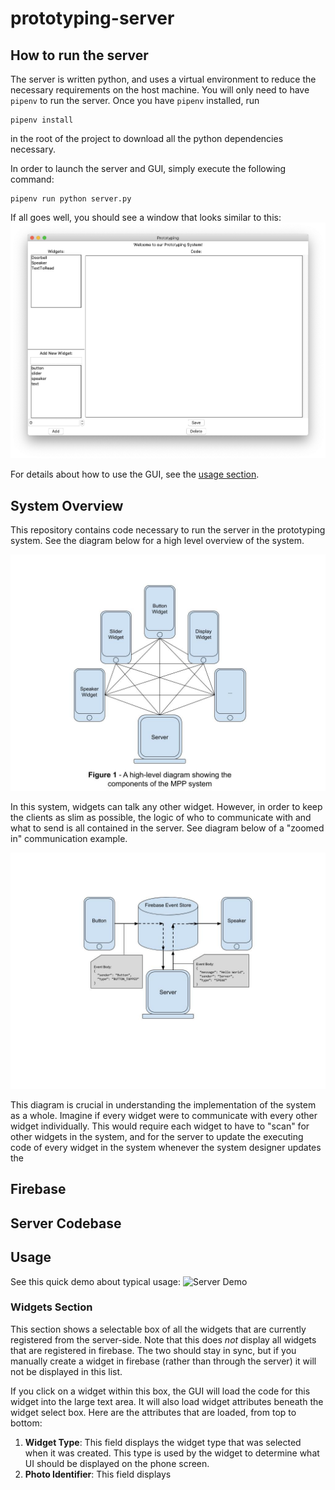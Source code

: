# prototyping-server

## How to run the server

The server is written python, and uses a virtual environment to reduce the
necessary requirements on the host machine. You will only need to have 
`pipenv` to run the server. Once you have `pipenv` installed, run
```
pipenv install
```
in the root of the project to download all the python dependencies necessary.

In order to launch the server and GUI, simply execute the following command:
```
pipenv run python server.py
```

If all goes well, you should see a window that looks similar to this:
![Server Startup](./readme_resources/server_gui.png)

For details about how to use the GUI, see the [usage section](#usage).

## System Overview

This repository contains code necessary to run the server in the prototyping 
system. See the diagram below for a high level overview of the system.

![Star Architecture Diagram](./readme_resources/star_architecture_diagram.jpg)

In this system, widgets can talk any other widget. However, in order to keep the
clients as slim as possible, the logic of who to communicate with and what to 
send is all contained in the server. See diagram below of a "zoomed in" 
communication example.

![Event Diagram](./readme_resources/event_tracing.jpg)

This diagram is crucial in understanding the implementation of the system as a
whole. Imagine if every widget were to communicate with every other widget
individually. This would require each widget to have to "scan" for other 
widgets in the system, and for the server to update the executing code of
every widget in the system whenever the system designer updates the  

## Firebase

## Server Codebase

## Usage

See this quick demo about typical usage:
![Server Demo](./)

### Widgets Section

This section shows a selectable box of all the widgets that are currently 
registered from the server-side. Note that this does *not* display all 
widgets that are registered in firebase. The two should stay in sync, but
if you manually create a widget in firebase (rather than through the server)
it will not be displayed in this list.

If you click on a widget within this box, the GUI will load the code for this 
widget into the large text area. It will also load widget attributes beneath 
the widget select box. Here are the attributes that are loaded, from top to bottom:

1. **Widget Type**: This field displays the widget type that was selected when it was created.
  This type is used by the widget to determine what UI should be displayed on
  the phone screen.
2. **Photo Identifier**: This field displays